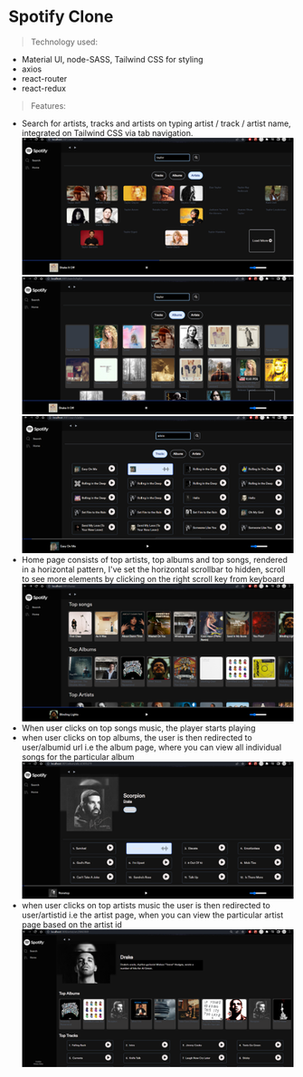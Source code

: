 # Spotify Clone 

> Technology used:
- Material UI, node-SASS, Tailwind CSS for styling 
- axios 
- react-router
- react-redux

> Features:
- Search for artists, tracks and artists on typing artist / track / artist name, integrated on Tailwind CSS via tab navigation. 
![](d2.PNG)
![](d3.PNG)
![](d4.PNG)
- Home page consists of top artists, top albums and top songs, rendered in a horizontal pattern, I've set the horizontal scrollbar to hidden, scroll to see more elements by clicking on the right scroll key from keyboard 
![Home Page](d1.PNG)
- When user clicks on top songs music, the player starts playing
- when user clicks on top albums, the user is then redirected to user/albumid url i.e the album page, where you can view all individual songs for the particular album 
![Album Page](d5.PNG)
- when user clicks on top artists music the user is then redirected to user/artistid i.e the artist page, when you can view the particular artist page based on the artist id 
![Artist Page](d7.PNG)




